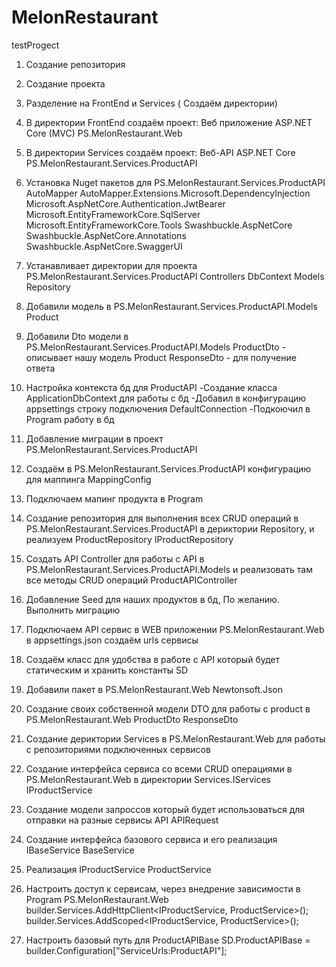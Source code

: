 # MelonRestaurant
testProgect

1. Создание репозитория
2. Создание проекта
3. Разделение на FrontEnd и Services ( Создаём директории)
4. В директории FrontEnd создаём проект: Веб приложение ASP.NET Core (MVC) 
    PS.MelonRestaurant.Web
5. В директории Services создаём проект: Веб-API ASP.NET Core
    PS.MelonRestaurant.Services.ProductAPI



6. Установка Nuget пакетов для PS.MelonRestaurant.Services.ProductAPI
	AutoMapper
	AutoMapper.Extensions.Microsoft.DependencyInjection
	Microsoft.AspNetCore.Authentication.JwtBearer
	Microsoft.EntityFrameworkCore.SqlServer
	Microsoft.EntityFrameworkCore.Tools
	Swashbuckle.AspNetCore
	Swashbuckle.AspNetCore.Annotations
	Swashbuckle.AspNetCore.SwaggerUI
7. Устанавливает директории для проекта PS.MelonRestaurant.Services.ProductAPI
    Controllers
    DbContext
    Models
    Repository
8. Добавили модель в PS.MelonRestaurant.Services.ProductAPI.Models
    Product
8. Добавили Dto модели в PS.MelonRestaurant.Services.ProductAPI.Models
    ProductDto - описывает нашу модель Product
    ResponseDto - для получение ответа
9. Настройка контекста бд для ProductAPI
    -Создание класса ApplicationDbContext для работы с бд
    -Добавил в конфигурацию appsettings строку подключения DefaultConnection
    -Подкоючил в Program работу в бд
10. Добавление миграции в проект PS.MelonRestaurant.Services.ProductAPI
11. Создаём в PS.MelonRestaurant.Services.ProductAPI конфигурацию для маппинга
    MappingConfig
12. Подключаем мапинг продукта в Program   
13. Создание репозитория для выполнения всех CRUD операций в PS.MelonRestaurant.Services.ProductAPI в дериктории Repository, и реализуем
    ProductRepository
    IProductRepository
14. Создать API Controller для работы с API в PS.MelonRestaurant.Services.ProductAPI.Models и реализовать там все методы CRUD операций
    ProductAPIController
15. Добавление Seed для наших продуктов в бд, По желанию. Выполнить миграцию



16. Подключаем API сервис в WEB приложении PS.MelonRestaurant.Web
    в appsettings.json создаём urls сервисы
17. Создаём класс для удобства в работе с API который будет статическим и хранить константы
    SD
18. Добавили пакет в  PS.MelonRestaurant.Web
    Newtonsoft.Json
19. Создание своих собственной модели DTO для работы с product в PS.MelonRestaurant.Web
    ProductDto
    ResponseDto
20. Создание дериктории Services в PS.MelonRestaurant.Web для работы с репозиториями подключенных сервисов
21. Создание интерфейса сервиса со всеми CRUD операциями в PS.MelonRestaurant.Web в директории Services.IServices
    IProductService
22. Создание модели запроссов который будет использоваться для отправки на разные сервисы API
    APIRequest
23. Создание интерфейса базового сервиса и его реализация
    IBaseService
    BaseService
24. Реализация IProductService
    ProductService
25. Настроить доступ к сервисам, через внедрение зависимости в Program PS.MelonRestaurant.Web
    builder.Services.AddHttpClient<IProductService, ProductService>();
    builder.Services.AddScoped<IProductService, ProductService>();
26. Настроить базовый путь для ProductAPIBase
    SD.ProductAPIBase = builder.Configuration["ServiceUrls:ProductAPI"];